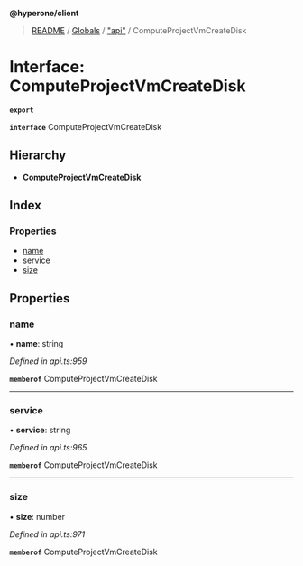 **@hyperone/client**

> [README](../README.md) / [Globals](../globals.md) / ["api"](../modules/_api_.md) / ComputeProjectVmCreateDisk

# Interface: ComputeProjectVmCreateDisk

**`export`** 

**`interface`** ComputeProjectVmCreateDisk

## Hierarchy

* **ComputeProjectVmCreateDisk**

## Index

### Properties

* [name](_api_.computeprojectvmcreatedisk.md#name)
* [service](_api_.computeprojectvmcreatedisk.md#service)
* [size](_api_.computeprojectvmcreatedisk.md#size)

## Properties

### name

•  **name**: string

*Defined in api.ts:959*

**`memberof`** ComputeProjectVmCreateDisk

___

### service

•  **service**: string

*Defined in api.ts:965*

**`memberof`** ComputeProjectVmCreateDisk

___

### size

•  **size**: number

*Defined in api.ts:971*

**`memberof`** ComputeProjectVmCreateDisk
